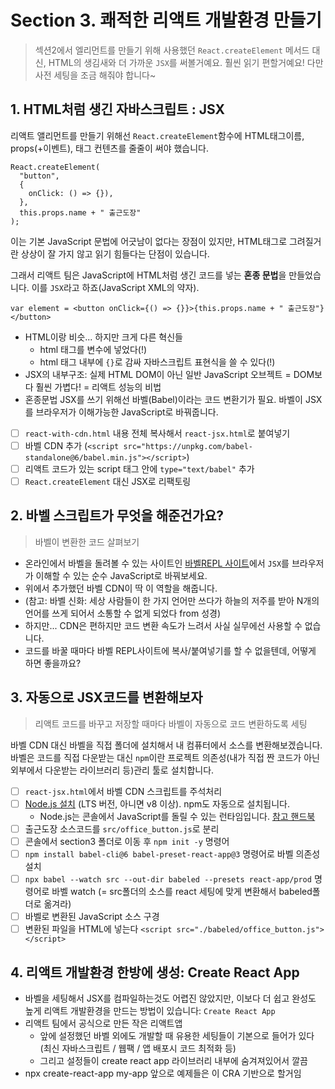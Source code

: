 # Section 3. 쾌적한 리액트 개발환경 만들기

> 섹션2에서 엘리먼트를 만들기 위해 사용했던 `React.createElement` 메서드 대신, HTML의 생김새와 더 가까운 `JSX`를 써볼거예요. 훨씬 읽기 편할거예요! 다만 사전 세팅을 조금 해줘야 합니다~

## 1. HTML처럼 생긴 자바스크립트 : JSX

리액트 앨리먼트를 만들기 위해선 `React.createElement`함수에 HTML태그이름, props(+이벤트), 태그 컨텐츠를 줄줄이 써야 했습니다.

```JSX
React.createElement(
  "button",
  {
    onClick: () => {}),
  },
  this.props.name + " 출근도장"
);
```

이는 기본 JavaScript 문법에 어긋남이 없다는 장점이 있지만, HTML태그로 그려질거란 상상이 잘 가지 않고 읽기 힘들다는 단점이 있습니다.

그래서 리액트 팀은 JavaScript에 HTML처럼 생긴 코드를 넣는 **혼종 문법**을 만들었습니다. 이를 `JSX`라고 하죠(JavaScript XML의 약자).

```JSX
var element = <button onClick={() => {}}>{this.props.name + " 출근도장"}</button>
```

- HTML이랑 비슷... 하지만 크게 다른 혁신들
  - html 태그를 변수에 넣었다(!)
  - html 태그 내부에 `{}`로 감싸 자바스크립트 표현식을 쓸 수 있다(!)
- JSX의 내부구조: 실제 HTML DOM이 아닌 일반 JavaScript 오브젝트 = DOM보다 훨씬 가볍다! = 리액트 성능의 비법
- 혼종문법 JSX를 쓰기 위해선 바벨(Babel)이라는 코드 변환기가 필요. 바벨이 JSX를 브라우저가 이해가능한 JavaScript로 바꿔줍니다.
- [ ] `react-with-cdn.html` 내용 전체 복사해서 `react-jsx.html`로 붙여넣기
- [ ] 바벨 CDN 추가 (`<script src="https://unpkg.com/babel-standalone@6/babel.min.js"></script>`)
- [ ] 리액트 코드가 있는 script 태그 안에 `type="text/babel"` 추가
- [ ] `React.createElement` 대신 JSX로 리팩토링

## 2. 바벨 스크립트가 무엇을 해준건가요?

> 바벨이 변환한 코드 살펴보기

- 온라인에서 바벨을 돌려볼 수 있는 사이트인 [바벨REPL 사이트](https://babeljs.io/repl/#?browsers=defaults%2C%20not%20ie%2011%2C%20not%20ie_mob%2011&build=&builtIns=false&spec=false&loose=false&code_lz=GYVwdgxgLglg9mABAeWMGECmAhEUoIAUADgE5zEDOAlIgN4BQiipmUIpShTziAPACM8BMAD4evRAAlMAG1lx6ZCpQB0YAIYBbTAF8J_APRD8Ccc2oBuBvoYMICSlEQOwUDTDCZSiALyIAEzgIEB03VQBzNgBRWUwwqGwATwBJAMIAcmI8AH1WDWgcgAtvTAyrBgAlTAKoABFkAFlVVjAA725mPlR0LFxTJE0dXwAiQAJxwB7OkcRDUQAaHld3T28GKyA&debug=false&forceAllTransforms=false&shippedProposals=false&circleciRepo=&evaluate=false&fileSize=false&timeTravel=false&sourceType=module&lineWrap=true&presets=react&prettier=false&targets=&version=7.12.12&externalPlugins=)에서 `JSX`를 브라우저가 이해할 수 있는 순수 JavaScript로 바꿔보세요.
- 위에서 추가했던 바벨 CDN이 딱 이 역할을 해줍니다.
- (참고: 바벨 신화: 세상 사람들이 한 가지 언어만 쓰다가 하늘의 저주를 받아 N개의 언어를 쓰게 되어서 소통할 수 없게 되었다 from 성경)
- 하지만... CDN은 편하지만 코드 변환 속도가 느려서 사실 실무에선 사용할 수 없습니다.
- 코드를 바꿀 때마다 바벨 REPL사이트에 복사/붙여넣기를 할 수 없을텐데, 어떻게 하면 좋을까요?

## 3. 자동으로 JSX코드를 변환해보자

> 리액트 코드를 바꾸고 저장할 때마다 바벨이 자동으로 코드 변환하도록 세팅

바벨 CDN 대신 바벨을 직접 폴더에 설치해서 내 컴퓨터에서 소스를 변환해보겠습니다.
바벨은 코드를 직접 다운받는 대신 `npm`이란 프로젝트 의존성(내가 직접 짠 코드가 아닌 외부에서 다운받는 라이브러리 등)관리 툴로 설치합니다.

- [ ] `react-jsx.html`에서 바벨 CDN 스크립트를 주석처리
- [ ] [Node.js 설치](https://nodejs.org/ko/) (LTS 버전, 아니면 v8 이상). npm도 자동으로 설치됩니다.
  - Node.js는 콘솔에서 JavaScript를 돌릴 수 있는 런타임입니다. [참고 핸드북](https://joshua1988.github.io/webpack-guide/build/node-npm.html#node-js%EC%99%80-npm)
- [ ] 출근도장 소스코드를 `src/office_button.js`로 분리
- [ ] 콘솔에서 section3 폴더로 이동 후 `npm init -y` 명령어
- [ ] `npm install babel-cli@6 babel-preset-react-app@3` 명령어로 바벨 의존성 설치
- [ ] `npx babel --watch src --out-dir babeled --presets react-app/prod` 명령어로 바벨 watch (= src폴더의 소스를 react 세팅에 맞게 변환해서 babeled폴더로 옮겨라)
- [ ] 바벨로 변환된 JavaScript 소스 구경
- [ ] 변환된 파일을 HTML에 넣는다 `<script src="./babeled/office_button.js"></script>`

## 4. 리액트 개발환경 한방에 생성: Create React App

- 바벨을 세팅해서 JSX를 컴파일하는것도 어렵진 않았지만, 이보다 더 쉽고 완성도 높게 리액트 개발환경을 만드는 방법이 있습니다: `Create React App`
- 리액트 팀에서 공식으로 만든 작은 리액트앱
  - 앞에 설정했던 바벨 외에도 개발할 때 유용한 세팅들이 기본으로 들어가 있다 (최신 자바스크립트 / 웹팩 / 앱 배포시 코드 최적화 등)
  - 그리고 설정들이 create react app 라이브러리 내부에 숨겨져있어서 깔끔
- npx create-react-app my-app
  앞으로 예제들은 이 CRA 기반으로 할거임
